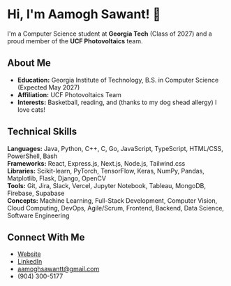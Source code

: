 # Hi, I'm Aamogh Sawant! 🤗

I'm a Computer Science student at **Georgia Tech** (Class of 2027) and a proud member of the **UCF Photovoltaics** team.

## About Me

- **Education:** Georgia Institute of Technology, B.S. in Computer Science (Expected May 2027)
- **Affiliation:** UCF Photovoltaics Team
- **Interests:** Basketball, reading, and (thanks to my dog shead allergy) I love cats!

## Technical Skills

**Languages:** Java, Python, C++, C, Go, JavaScript, TypeScript, HTML/CSS, PowerShell, Bash  
**Frameworks:** React, Express.js, Next.js, Node.js, Tailwind.css  
**Libraries:** Scikit-learn, PyTorch, TensorFlow, Keras, NumPy, Pandas, Matplotlib, Flask, Django, OpenCV  
**Tools:** Git, Jira, Slack, Vercel, Jupyter Notebook, Tableau, MongoDB, Firebase, Supabase  
**Concepts:** Machine Learning, Full-Stack Development, Computer Vision, Cloud Computing, DevOps, Agile/Scrum, Frontend, Backend, Data Science, Software Engineering

## Connect With Me

- [Website](https://aamogh.vercel.app)
- [LinkedIn](https://linkedin.com/in/aamoghsawant)
- aamoghsawantt@gmail.com
- (904) 300-5177
